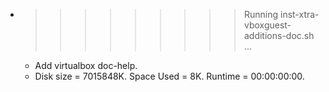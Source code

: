 * >>>>>>>>> Running inst-xtra-vboxguest-additions-doc.sh ...
  * Add virtualbox doc-help.
  * Disk size = 7015848K. Space Used = 8K. Runtime = 00:00:00:00.
